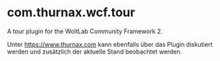 com.thurnax.wcf.tour
====================

A tour plugin for the WoltLab Community Framework 2.

Unter https://www.thurnax.com kann ebenfalls über das Plugin diskutiert werden und zusätzlich der aktuelle Stand beobachtet werden.
